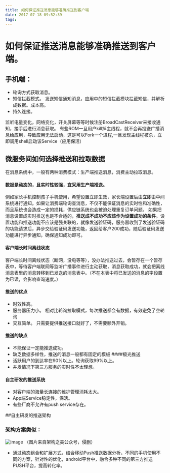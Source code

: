 ```yaml
---
title: 如何保证推送消息能够准确推送到客户端
date: 2017-07-18 09:52:39
tags:
---
```





# 如何保证推送消息能够准确推送到客户端。

## 手机端：
 * 轮询方式获取消息。
 * 短信拦截模式。  发送短信通知消息，应用中的短信拦截模块拦截短信，并解析成数据。成本高。
 * 持久连接。
 
 监听电量变化，网络变化，开关屏幕等等时候注册BroadCastReceiver来接收通知，接手后进行消息获取。
 有些ROM一旦用户kill掉主线程，就不会再投送广播消息给应用，导致应用无法启动，这是可以Fork一个进程,一旦发现主线程被杀，立即调用shell启动该Service（应用保活）




## 微服务间如何选择推送和拉取数据

在消息系统中，一般有两种消费模式：生产端推送消息，消费主动拉取消息。

#### 数据是动态的，且实时性较强，宜采用生产端推送。
   例如家长手机控制孩子手机使用，希望设置立即生效，家长端设置后由**立即**由中间系统进行通知。如果让消费端轮询查消息，不仅不能保证消息的实时性和准确性，而且系统也会造成一定的损耗，供应链系统也会被迫处理重复订单问题。
    如果把消息设置成实时推送也是不合适的，**推送成不成功不应该作为设置成功的条件**。设置功能和推送功能不应该是强关联的，就像发送验证码，服务器收到了发送验证码的功能请求后，异步交给验证码发送功能，返回给客户200成功，随后验证码发送功能进行异步通知，确保通知成功即可。
#### 客户端长时间离线状态
   客户端长时间离线状态（断网，没电等等），没办法推送过去，会暂存在一个暂存表中，等待客户端联网等监听广播事件进行主动获取，消息获取成功，就会把离线消息表里的消息转移到已发送的消息表中。（不在本表中将已发送的消息的字段置为已读，会影响查询速度。）
    
#### 推送的优点
   * 时效性高。
   * 服务器压力小。 相对比轮询拉取模式，每次推送都会有数据，有效避免了空轮询
   * 交互简单。 只需要提供推送接口就好了，不需要额外开销。
   
#### 推送的缺点
   * 不能保证一定能推送成功。
   * 缺乏数据多样性，推送的消息一般都有固定的模板
####极光推送
   * 活跃用户的到达率在90%以上。轮询获取99%以上。
   * 并发情况下第三方服务的实时性不太理想。
   
#### 自主研发的推送系统
   * 对客户端的海量长连接的维护管理消耗太大。
   * App端Service稳定性，保活。
   * 有些厂商不允许有push service存在。
   
   
##自主研发的推送架构
### 架构方案类似：
   ![image](http://upload-images.jianshu.io/upload_images/1760830-e6fbb7ae6613b8ae?imageMogr2/auto-orient/strip%7CimageView2/2/w/1240)
            （图片来自架构之美公众号，侵删）
   
   * 通过动态组合和扩展方式，结合移动Push推送数据分析，不同的手机使用不同的方案，针对性的优化，android平台中，融合多种不同的第三方推送PUSH平台，提高转化率。
   
 
 